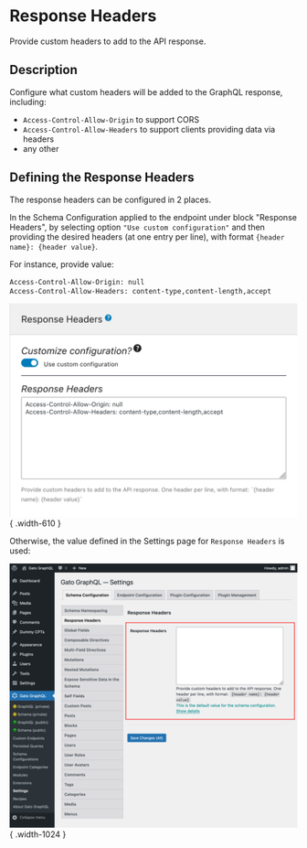 # Response Headers

Provide custom headers to add to the API response.

## Description

Configure what custom headers will be added to the GraphQL response, including:

- `Access-Control-Allow-Origin` to support CORS
- `Access-Control-Allow-Headers` to support clients providing data via headers
- any other

## Defining the Response Headers

The response headers can be configured in 2 places.

In the Schema Configuration applied to the endpoint under block "Response Headers", by selecting option `"Use custom configuration"` and then providing the desired headers (at one entry per line), with format `{header name}: {header value}`.

For instance, provide value:

```apacheconf
Access-Control-Allow-Origin: null
Access-Control-Allow-Headers: content-type,content-length,accept
```

![Providing Response Headers in the Schema Configuration](../../images/schema-configuration-response-headers.png "Providing Response Headers in the Schema Configuration"){ .width-610 }

Otherwise, the value defined in the Settings page for `Response Headers` is used:

![Providing Response Headers in the Settings](../../images/settings-response-headers.png "Providing Response Headers in the Settings"){ .width-1024 }

